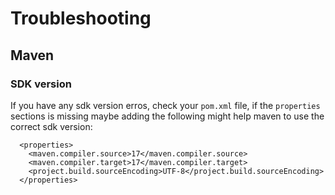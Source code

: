 # Troubleshooting

## Maven

### SDK version

If you have any sdk version erros, check your `pom.xml` file, if the `properties` sections is missing maybe adding the following might help maven to use the correct sdk version:

```maven
  <properties>
    <maven.compiler.source>17</maven.compiler.source>
    <maven.compiler.target>17</maven.compiler.target>
    <project.build.sourceEncoding>UTF-8</project.build.sourceEncoding>
  </properties>
```
